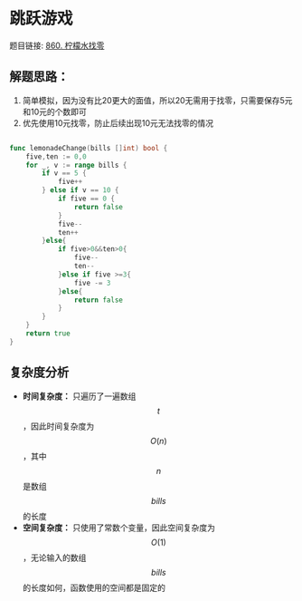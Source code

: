 # 跳跃游戏


题目链接: [860. 柠檬水找零](https://leetcode.cn/problems/lemonade-change/description/)

## 解题思路：

1. 简单模拟，因为没有比20更大的面值，所以20无需用于找零，只需要保存5元和10元的个数即可
2. 优先使用10元找零，防止后续出现10元无法找零的情况



```Go []

func lemonadeChange(bills []int) bool {
    five,ten := 0,0
    for _, v := range bills {
        if v == 5 {
            five++
        } else if v == 10 {
            if five == 0 {
                return false
            }
            five--
            ten++
        }else{
            if five>0&&ten>0{
                five--
                ten--
            }else if five >=3{
                five -= 3
            }else{
                return false
            }
        }
    }
    return true
}

```

## 复杂度分析

- **时间复杂度：** 只遍历了一遍数组 $$t$$，因此时间复杂度为 $$O(n)$$，其中 $$n$$ 是数组 $$bills$$ 的长度
- **空间复杂度：** 只使用了常数个变量，因此空间复杂度为 $$O(1)$$，无论输入的数组 $$bills$$ 的长度如何，函数使用的空间都是固定的
